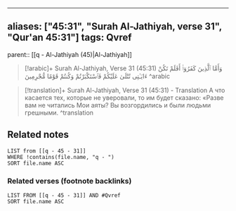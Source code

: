 
---
aliases: ["45:31", "Surah Al-Jathiyah, verse 31", "Qur'an 45:31"]
tags: Qvref
---

parent:: [[q - Al-Jathiyah (45)|Al-Jathiyah]]

> [!arabic]+ Surah Al-Jathiyah, Verse 31 (45:31)
> <span class="quran-arabic">وَأَمَّا ٱلَّذِينَ كَفَرُوٓا۟ أَفَلَمْ تَكُنْ ءَايَـٰتِى تُتْلَىٰ عَلَيْكُمْ فَٱسْتَكْبَرْتُمْ وَكُنتُمْ قَوْمًا مُّجْرِمِينَ</span>
^arabic

> [!translation]+ Surah Al-Jathiyah, Verse 31 (45:31) - Translation
> А что касается тех, которые не уверовали, то им будет сказано: «Разве вам не читались Мои аяты? Вы возгордились и были людьми грешными.
^translation



## Related notes
```dataview
LIST from [[q - 45 - 31]]
WHERE !contains(file.name, "q - ")
SORT file.name ASC
```

### Related verses (footnote backlinks)
```dataview
LIST FROM [[q - 45 - 31]] AND #Qvref
SORT file.name ASC
```


